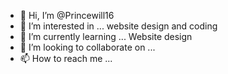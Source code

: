 - 👋 Hi, I’m @Princewill16
- 👀 I’m interested in ... website design and coding
- 🌱 I’m currently learning ... Website design
- 💞️ I’m looking to collaborate on ...
- 📫 How to reach me ...

<!---
Princewill16/Princewill16 is a ✨ special ✨ repository because its `README.md` (this file) appears on your GitHub profile.
You can click the Preview link to take a look at your changes.
--->
